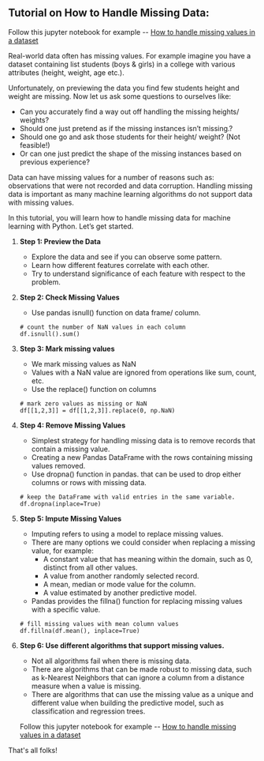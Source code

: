 ## Tutorial on How to Handle Missing Data:

Follow this jupyter notebook for example -- [How to handle missing values in a dataset](https://github.com/pradeepsinngh/Data-Science-Tutorials/blob/master/How-To-Handle-Missing-Values/missing-value.ipynb)


Real-world data often has missing values. For example imagine you have a dataset containing list students (boys & girls) in a college with various attributes (height, weight, age etc.). 

Unfortunately, on previewing the data you find few students height and weight are missing. Now let us ask some questions to ourselves like:

  - Can you accurately find a way out off handling the missing heights/ weights?
  - Should one just pretend as if the missing instances isn’t missing.?
  - Should one go and ask those students for their height/ weight? (Not feasible!)
  - Or can one just predict the shape of the missing instances based on previous experience?

Data can have missing values for a number of reasons such as: observations that were not recorded and data corruption. Handling missing data is important as many machine learning algorithms do not support data with missing values.

In this tutorial, you will learn how to handle missing data for machine learning with Python. Let’s get started.

1. **Step 1: Preview the Data**
   - Explore the data and see if you can observe some pattern. 
   - Learn how different features correlate with each other. 
   - Try to understand significance of each feature with respect to the problem.
        
2. **Step 2: Check Missing Values**
   - Use pandas isnull() function on data frame/ column.
   ```
   # count the number of NaN values in each column
   df.isnull().sum()
   ```

3. **Step 3: Mark missing values**
   - We mark missing values as NaN
   - Values with a NaN value are ignored from operations like sum, count, etc.
   - Use the replace() function on columns
   ```
   # mark zero values as missing or NaN
   df[[1,2,3]] = df[[1,2,3]].replace(0, np.NaN)
   ```
   
4. **Step 4: Remove Missing Values**
   - Simplest strategy for handling missing data is to remove records that contain a missing value.
   - Creating a new Pandas DataFrame with the rows containing missing values removed.
   - Use dropna() function in pandas. that can be used to drop either columns or rows with missing data.
   ```
   # keep the DataFrame with valid entries in the same variable.
   df.dropna(inplace=True)
   ```
   
5. **Step 5: Impute Missing Values**
   - Imputing refers to using a model to replace missing values.
   - There are many options we could consider when replacing a missing value, for example:
     - A constant value that has meaning within the domain, such as 0, distinct from all other values.
     - A value from another randomly selected record.
     - A mean, median or mode value for the column.
     - A value estimated by another predictive model.
   - Pandas provides the fillna() function for replacing missing values with a specific value.
   
   ```
   # fill missing values with mean column values
   df.fillna(df.mean(), inplace=True)
   ```

6. **Step 6: Use different algorithms that support missing values.**
   - Not all algorithms fail when there is missing data.
   - There are algorithms that can be made robust to missing data, such as k-Nearest Neighbors that can ignore a column from a distance measure when a value is missing.
   - There are algorithms that can use the missing value as a unique and different value when building the predictive model, such as classification and regression trees.
   
   Follow this jupyter notebook for example -- [How to handle missing values in a dataset](https://github.com/pradeepsinngh/Data-Science-Tutorials/blob/master/How-To-Handle-Missing-Values/missing-value.ipynb)

That's all folks!

